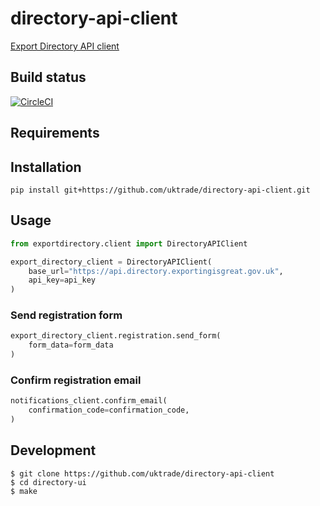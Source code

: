 # directory-api-client
[Export Directory API client](https://www.directory.exportingisgreat.gov.uk/)

## Build status

[![CircleCI](https://circleci.com/gh/uktrade/directory-api-client/tree/master.svg?style=svg)](https://circleci.com/gh/uktrade/directory-api-client/tree/master)

## Requirements

## Installation

```shell
pip install git+https://github.com/uktrade/directory-api-client.git
```

## Usage

```python
from exportdirectory.client import DirectoryAPIClient

export_directory_client = DirectoryAPIClient(
    base_url="https://api.directory.exportingisgreat.gov.uk",
    api_key=api_key
)
```

### Send registration form

```python
export_directory_client.registration.send_form(
    form_data=form_data
)
```

### Confirm registration email

```python
notifications_client.confirm_email(
    confirmation_code=confirmation_code,
)
```

## Development

    $ git clone https://github.com/uktrade/directory-api-client
    $ cd directory-ui
    $ make
